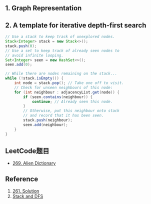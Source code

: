 
## 1. Graph Representation


## 2. A template for **iterative depth-first search**
```java 
// Use a stack to keep track of unexplored nodes.
Stack<Integer> stack = new Stack<>();
stack.push(0);
// Use a set to keep track of already seen nodes to
// avoid infinite looping. 
Set<Integer> seen = new HashSet<>();
seen.add(0);

// While there are nodes remaining on the stack...
while (!stack.isEmpty()) {
    int node = stack.pop(); // Take one off to visit.
    // Check for unseen neighbours of this node:
    for (int neighbour : adjacencyList.get(node)) {
        if (seen.contains(neighbour)) {
            continue; // Already seen this node.
        }
        // Otherwise, put this neighbour onto stack
        // and record that it has been seen.
        stack.push(neighbour);
        seen.add(neighbour);
    }
}
```

## LeetCode题目
* [269. Alien Dictionary](https://leetcode.com/problems/alien-dictionary/)


## Reference
1. [261. Solution](https://leetcode.com/problems/graph-valid-tree/solution/)
2. [Stack and DFS](https://leetcode.com/explore/learn/card/queue-stack/232/practical-application-stack/)